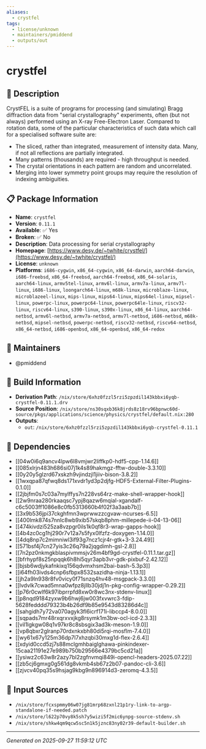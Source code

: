 ```yaml
---
aliases:
  - crystfel
tags:
  - license/unknown
  - maintainers/pmiddend
  - outputs/out
---
```


# crystfel

## 📝 Description

CrystFEL is a suite of programs for processing (and simulating) Bragg diffraction data from "serial crystallography" experiments, often (but not always) performed using an X-ray Free-Electron Laser. Compared to rotation data, some of the particular characteristics of such data which call for a specialised software suite are:

- The sliced, rather than integrated, measurement of intensity data. Many, if not all reflections are partially integrated.
- Many patterns (thousands) are required - high throughput is needed.
- The crystal orientations in each pattern are random and uncorrelated.
- Merging into lower symmetry point groups may require the resolution of indexing ambiguities.

## 📋 Package Information

- **Name**: `crystfel`
- **Version**: `0.11.1`
- **Available**: ✅ Yes
- **Broken**: ✅ No
- **Description**: Data processing for serial crystallography
- **Homepage**: [https://www.desy.de/~twhite/crystfel/](https://www.desy.de/~twhite/crystfel/)
- **License**: `unknown`
- **Platforms**: `i686-cygwin`, `x86_64-cygwin`, `x86_64-darwin`, `aarch64-darwin`, `i686-freebsd`, `x86_64-freebsd`, `aarch64-freebsd`, `x86_64-solaris`, `aarch64-linux`, `armv5tel-linux`, `armv6l-linux`, `armv7a-linux`, `armv7l-linux`, `i686-linux`, `loongarch64-linux`, `m68k-linux`, `microblaze-linux`, `microblazeel-linux`, `mips-linux`, `mips64-linux`, `mips64el-linux`, `mipsel-linux`, `powerpc-linux`, `powerpc64-linux`, `powerpc64le-linux`, `riscv32-linux`, `riscv64-linux`, `s390-linux`, `s390x-linux`, `x86_64-linux`, `aarch64-netbsd`, `armv6l-netbsd`, `armv7a-netbsd`, `armv7l-netbsd`, `i686-netbsd`, `m68k-netbsd`, `mipsel-netbsd`, `powerpc-netbsd`, `riscv32-netbsd`, `riscv64-netbsd`, `x86_64-netbsd`, `i686-openbsd`, `x86_64-openbsd`, `x86_64-redox`
## 👥 Maintainers

- @pmiddend


## 🔧 Build Information

- **Derivation Path**: `/nix/store/6xhz0fzzl5rzi5zpzdil143kbbxi6yqb-crystfel-0.11.1.drv`
- **Source Position**: `/nix/store/ns30sqxb36k8jrds8z18rv96bpnwc60d-source/pkgs/applications/science/physics/crystfel/default.nix:280`
- **Outputs**:
  - `out`:  `/nix/store/6xhz0fzzl5rzi5zpzdil143kbbxi6yqb-crystfel-0.11.1`

## 🔗 Dependencies

- [[04w0i6q9ancv4lpw6l8vmjwr2liffkp0-hdf5-cpp-1.14.6]]
- [[085xlrjn483h686si07j1k4s89hakmgz-fftw-double-3.3.10]]
- [[0y20y5glzrd67xskzh9vjindzjl1jiiv-bison-3.8.2]]
- [[1wxqpa87qfwq8ds171xvdr1yd3p2djfg-HDF5-External-Filter-Plugins-0.1.0]]
- [[2jbjfm0s7c03a7mylffys7n228vs64rz-make-shell-wrapper-hook]]
- [[2w9nraa280rkaaqsc7ypj8qazw6mqial-xgandalf-c6c5003ff1086e8c0fb5313660b4f02f3a3aab7b]]
- [[3x9b536jpi37ckghfmn3wprwwzzcgvaw-ncurses-6.5]]
- [[400lmk874s7nnlc8wb9xib57skqb8phm-millepede-ii-04-13-06]]
- [[474kivdzi525za8vzpgr0ils1k0qf8r3-wrap-gapps-hook]]
- [[4b4zc0cg1hj290r7v12a7s5fyx0lfzfz-doxygen-1.14.0]]
- [[4dq8np7c2mimniwl3if93g7ncz1cjr4r-gtk+3-3.24.49]]
- [[571bsf4j7cn27yis3c26q79a2jqgdimh-gsl-2.8]]
- [[7n2pz0nkmgkblaspivmmsjv26m4bf9gd-crystfel-0.11.1.tar.gz]]
- [[bfrhypf8s25npqqk6h8hi5qyr3apb3vr-gdk-pixbuf-2.42.12]]
- [[bjsb6wdjykafnkixq156qdvmxhsm2bai-bash-5.3p3]]
- [[i64fh03ivds4cnp6sfbpx8532sazidha-ninja-1.13.1]]
- [[jh2a9ln938r8fv0vicy0f71snzq4hv48-msgpack-3.3.0]]
- [[lvdvlk7cwad5mna0wfpz8jllb30jdj1n-pkg-config-wrapper-0.29.2]]
- [[p76r0cwlf6k97ibprrpfd8xw0r8wc3nx-stdenv-linux]]
- [[p8nqd9184zyxw9b6hwj6jw003fxvwrc3-fdip-5628fedddd79323b4b26df9b85e9543d83286d4c]]
- [[sahgidh7y72va070agyk3fl6icrf171i-libccp4-8.0.0]]
- [[sqpads7mr48rxqrxvxjkg8rsymk1m3bw-ocl-icd-2.3.3]]
- [[vil1lgkgw08q1v97kr8c8sbsgix3ad3k-meson-1.9.0]]
- [[vp8qbxr2glranp70rdxnkxbh80di5rqi-mosflm-7.4.0]]
- [[wy61x67y125m36dp7l7xhzqbi30mxg1d-flex-2.6.4]]
- [[xdyid0ccd5zj7s88mclgmhbaiglghawa-pinkindexer-15caa21191e27e989b750b29566e4379bc5cd21a]]
- [[ysiwz2c63w8r2azy7bl2zgfnvmqi849i-opencl-headers-2025.07.22]]
- [[zb5cj6gmxg0g561dg8vkmb4sb67z2b07-pandoc-cli-3.6]]
- [[zjvcv40pq35s9hsjag9kbg9n896914d3-zeromq-4.3.5]]

## 📁 Input Sources

- `/nix/store/fcxspmmy06w07jg81mrp68zxnl21p1ry-link-to-argp-standalone-if-needed.patch`
- `/nix/store/l622p70vy8k5sh7y5wizi5f2mic6ynpg-source-stdenv.sh`
- `/nix/store/shkw4qm9qcw5sc5n1k5jznc83ny02r39-default-builder.sh`

---
*Generated on 2025-09-27 11:59:12 UTC*
